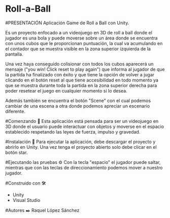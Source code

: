 # Roll-a-Ball

#PRESENTACIÓN
Aplicación Game de Roll a Ball con Unity.

Es un proyecto enfocado a un videojuego en 3D de roll a ball donde el jugador es una bola y puede moverse sobre un área donde se encuentra con unos cubos que le proporcionan puntuación, la cual va acumulando en el contador que se muestra visible en la zona superior izquierda de la pantalla.

Una vez haya conseguido colisionar con todos los cubos aparecerá un mensaje ("you win! Click reset to play again") que informa al jugador de que la partida ha finalizado con éxito y que tiene la opción de volver a jugar clicando en el botón reset al que tiene accesibilidad en todo momento ya que se muestra durante toda la partida en la zona superior derecha para poder resetear el juego en cualquier momento si lo desea.

Además también se encuentra el botón "Scene" con el cual podemos cambiar de una escena a otra donde podemos apreciar un escenario diferente.


#Comenzando 🚀
Esta aplicación está pensada para ser un videojuego en 3D donde el usuario puede interactuar con objetos y moverse en el espacio establecido respetando las leyes de fuerza, impulso y gravedad.


#Instalación 🔧
Para ejecutar la aplicación, debe descargar el proyecto y abrirlo en Unity.
Una vez tenga el proyecto abierto solo debe clicar en el botón star.


#Ejecutando las pruebas ⚙️
Con la tecla "espacio" el jugador puede saltar, mientras que con las teclas de direccionamiento podemos mover a nuestro jugador.


#Construido con 🛠️
- Unity
- Visual Studio 


#Autores ✒️
Raquel López Sánchez
